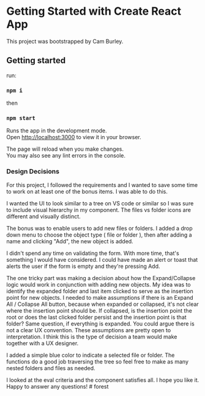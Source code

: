 # Getting Started with Create React App

This project was bootstrapped by Cam Burley.

## Getting started

run:

### `npm i`

then 

### `npm start`

Runs the app in the development mode.\
Open [http://localhost:3000](http://localhost:3000) to view it in your browser.

The page will reload when you make changes.\
You may also see any lint errors in the console.

### Design Decisions

For this project, I followed the requirements and I wanted to save some time to work on at least one of the bonus items. I was able to do this.

I wanted the UI to look similar to a tree on VS code or similar so I was sure to include visual hierarchy in my component. The files vs folder icons are different and visually distinct. 

The bonus was to enable users to add new files or folders. I added a drop down menu to choose the object type ( file or folder ), then after adding a name and clicking "Add", the new object is added. 

I didn't spend any time on validating the form. With more time, that's something I would have considered. I could have made an alert or toast that alerts the user if the form is empty and they're pressing Add. 

The one tricky part was making a decision about how the Expand/Collapse logic would work in conjunction with adding new objects. My idea was to identify the expanded folder and last item clicked to serve as the insertion point for new objects. I needed to make assumptions if there is an Expand All / Collapse All button, because when expanded or collapsed, it's not clear where the insertion point should be. If collapsed, is the insertion point the root or does the last clicked folder persist and the insertion point is that folder? Same question, if everything is expanded. You could argue there is not a clear UX convention. 
These assumptions are pretty open to interpretation. I think this is the type of decision a team would make together with a UX designer.

I added a simple blue color to indicate a selected file or folder. The functions do a good job traversing the tree so feel free to make as many nested folders and files as needed. 

I looked at the eval criteria and the component satisfies all. I hope you like it. Happy to answer any questions! # forest
